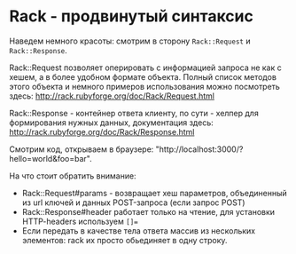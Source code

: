 # Rack - продвинутый синтаксис

Наведем немного красоты: смотрим в сторону `Rack::Request` и `Rack::Response`.

Rack::Request позволяет оперировать с информацией запроса не как с хешем, а в более удобном формате объекта. Полный список методов этого объекта и немного примеров использования можно посмотреть здесь: http://rack.rubyforge.org/doc/Rack/Request.html

Rack::Response - контейнер ответа клиенту, по сути - хелпер для формирования нужных данных, документация здесь: http://rack.rubyforge.org/doc/Rack/Response.html

Смотрим код, открываем в браузере: "http://localhost:3000/?hello=world&foo=bar".

На что стоит обратить внимание:
* Rack::Request#params - возвращает хеш параметров, объединенный из url ключей и данных POST-запроса (если запрос POST)
* Rack::Response#header работает только на чтение, для установки HTTP-headers используем `[]=`
* Если передать в качестве тела ответа массив из нескольких элементов: rack их просто обьединяет в одну строку.